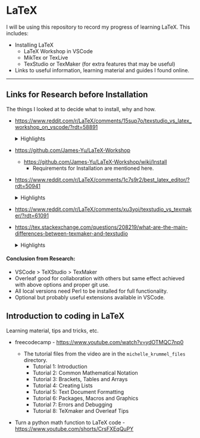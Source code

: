 # LaTeX

I will be using this repository to record my progress of learning LaTeX. 
This includes:
- Installing LaTeX
    - LaTeX Workshop in VSCode
    - MikTex or TexLive
    - TexStudio or TexMaker (for extra features that may be useful)
- Links to useful information, learning material and guides I found online. 

--- 
<!-- Intentional separator. In GitHub website, there are extra separators after every heading I think. -->

## Links for Research before Installation
The things I looked at to decide what to install, why and how.

- https://www.reddit.com/r/LaTeX/comments/15sup7o/texstudio_vs_latex_workshop_on_vscode/?rdt=58891
    <details>
    <summary>Highlights</summary>

    - "I switched to 95% VS Code/5% TexStudio once I got the settings right. The only thing VS Code lacks is the ability to change labels across a project, which TS handles well."
    - "Mostly the lack of extensions that VSCode has to make my coding experience for the most part easier. And lack of some text manipulation features, for example column selection, multiple cursors which I am used to using when coding day to day. I do still use TexStudio a little bit for some niche operations like outline manipulation, label manipulation and table generation."

    </details>

- https://github.com/James-Yu/LaTeX-Workshop
    - https://github.com/James-Yu/LaTeX-Workshop/wiki/Install
        - Requirements for Installation are mentioned here.

- https://www.reddit.com/r/LaTeX/comments/1c7s9r2/best_latex_editor/?rdt=50941
    <details>
    <summary>Highlights</summary>

    - "Latex Workshop, LTex and TexLab extensions"
    - "VS Code + LaTeX Workshop and LaTeX Language Tool is a game changer"

    </details>

- https://www.reddit.com/r/LaTeX/comments/xu3yoi/texstudio_vs_texmaker/?rdt=61091

- https://tex.stackexchange.com/questions/208219/what-are-the-main-differences-between-texmaker-and-texstudio
    <details>
    <summary>Highlights</summary>

    - "in TeXstudio, you can draw math symbols with your mouse and have them translated into LaTeX code."

    </details>


#### Conclusion from Research: 
- VSCode > TeXStudio > TexMaker
- Overleaf good for collaboration with others but same effect achieved with above options and proper git use.
- All local versions need Perl to be installed for full functionality.
- Optional but probably useful extensions available in VSCode.

## Introduction to coding in LaTeX
Learning material, tips and tricks, etc.

- freecodecamp - https://www.youtube.com/watch?v=ydOTMQC7np0
    - The tutorial files from the video are in the `michelle_krummel_files` directory.
        - Tutorial 1: Introduction
        - Tutorial 2: Common Mathematical Notation
        - Tutorial 3: Brackets, Tables and Arrays
        - Tutorial 4: Creating Lists
        - Tutorial 5: Text Document Formatting
        - Tutorial 6: Packages, Macros and Graphics
        - Tutorial 7: Errors and Debugging
        - Tutorial 8: TeXmaker and Overleaf Tips

- Turn a python math function to LaTeX code - https://www.youtube.com/shorts/CrsFXEqQuPY

